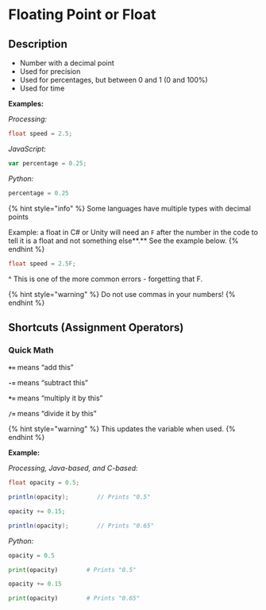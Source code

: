 # Floating Point or Float

## Description

* Number with a decimal point
* Used for precision
* Used for percentages, but between 0 and 1 \(0 and 100%\)
* Used for time

**Examples:**

_Processing:_

```java
float speed = 2.5;
```

_JavaScript:_

```javascript
var percentage = 0.25;
```

_Python:_

```python
percentage = 0.25
```

{% hint style="info" %}
Some languages have multiple types with decimal points

Example: a float in C\# or Unity will need an `F` after the number in the code to tell it is a float and not something else**.** See the example below.
{% endhint %}

```csharp
float speed = 2.5F;
```

^ This is one of the more common errors - forgetting that F.

{% hint style="warning" %}
Do not use commas in your numbers!
{% endhint %}

## Shortcuts \(Assignment Operators\)

### Quick Math

**`+=`** means “add this”

**`-=`** means “subtract this”

**`*=`** means “multiply it by this”

**`/=`** means “divide it by this”

{% hint style="warning" %}
This updates the variable when used.
{% endhint %}

**Example:**

_Processing, Java-based, and C-based:_

```java
float opacity = 0.5;

println(opacity);        // Prints "0.5"

opacity += 0.15;

println(opacity);        // Prints "0.65"
```

_Python:_

```python
opacity = 0.5

print(opacity)        # Prints "0.5"

opacity += 0.15

print(opacity)        # Prints "0.65"
```

